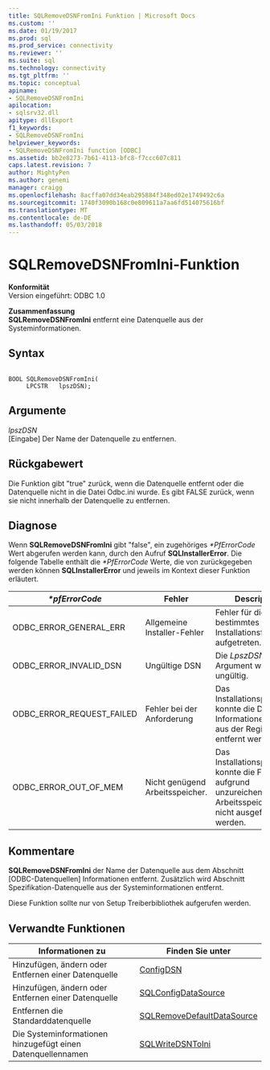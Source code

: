 ```yaml
---
title: SQLRemoveDSNFromIni Funktion | Microsoft Docs
ms.custom: ''
ms.date: 01/19/2017
ms.prod: sql
ms.prod_service: connectivity
ms.reviewer: ''
ms.suite: sql
ms.technology: connectivity
ms.tgt_pltfrm: ''
ms.topic: conceptual
apiname:
- SQLRemoveDSNFromIni
apilocation:
- sqlsrv32.dll
apitype: dllExport
f1_keywords:
- SQLRemoveDSNFromIni
helpviewer_keywords:
- SQLRemoveDSNFromIni function [ODBC]
ms.assetid: bb2e8273-7b61-4113-bfc8-f7ccc607c811
caps.latest.revision: 7
author: MightyPen
ms.author: genemi
manager: craigg
ms.openlocfilehash: 8acffa07dd34eab295884f348ed02e1749492c6a
ms.sourcegitcommit: 1740f3090b168c0e809611a7aa6fd514075616bf
ms.translationtype: MT
ms.contentlocale: de-DE
ms.lasthandoff: 05/03/2018
---
```

# <a name="sqlremovedsnfromini-function"></a>SQLRemoveDSNFromIni-Funktion
**Konformität**  
 Version eingeführt: ODBC 1.0  
  
 **Zusammenfassung**  
 **SQLRemoveDSNFromIni** entfernt eine Datenquelle aus der Systeminformationen.  
  
## <a name="syntax"></a>Syntax  
  
```  
  
BOOL SQLRemoveDSNFromIni(  
     LPCSTR   lpszDSN);  
```  
  
## <a name="arguments"></a>Argumente  
 *lpszDSN*  
 [Eingabe] Der Name der Datenquelle zu entfernen.  
  
## <a name="returns"></a>Rückgabewert  
 Die Funktion gibt "true" zurück, wenn die Datenquelle entfernt oder die Datenquelle nicht in die Datei Odbc.ini wurde. Es gibt FALSE zurück, wenn sie nicht innerhalb der Datenquelle zu entfernen.  
  
## <a name="diagnostics"></a>Diagnose  
 Wenn **SQLRemoveDSNFromIni** gibt "false", ein zugehöriges  *\*PfErrorCode* Wert abgerufen werden kann, durch den Aufruf **SQLInstallerError**. Die folgende Tabelle enthält die  *\*PfErrorCode* Werte, die von zurückgegeben werden können **SQLInstallerError** und jeweils im Kontext dieser Funktion erläutert.  
  
|*\*pfErrorCode*|Fehler|Description|  
|---------------------|-----------|-----------------|  
|ODBC_ERROR_GENERAL_ERR|Allgemeine Installer-Fehler|Fehler für die kein bestimmtes Installationsfehler aufgetreten.|  
|ODBC_ERROR_INVALID_DSN|Ungültige DSN|Die *LpszDSN* Argument war ungültig.|  
|ODBC_ERROR_REQUEST_FAILED|Fehler bei der Anforderung|Das Installationsprogramm konnte die DSN-Informationen nicht aus der Registrierung entfernt werden.|  
|ODBC_ERROR_OUT_OF_MEM|Nicht genügend Arbeitsspeicher.|Das Installationsprogramm konnte die Funktion aufgrund unzureichenden Arbeitsspeichers nicht ausgeführt werden.|  
  
## <a name="comments"></a>Kommentare  
 **SQLRemoveDSNFromIni** der Name der Datenquelle aus dem Abschnitt [ODBC-Datenquellen] Informationen entfernt. Zusätzlich wird Abschnitt Spezifikation-Datenquelle aus der Systeminformationen entfernt.  
  
 Diese Funktion sollte nur von Setup Treiberbibliothek aufgerufen werden.  
  
## <a name="related-functions"></a>Verwandte Funktionen  
  
|Informationen zu|Finden Sie unter|  
|---------------------------|---------|  
|Hinzufügen, ändern oder Entfernen einer Datenquelle|[ConfigDSN](../../../odbc/reference/syntax/configdsn-function.md)|  
|Hinzufügen, ändern oder Entfernen einer Datenquelle|[SQLConfigDataSource](../../../odbc/reference/syntax/sqlconfigdatasource-function.md)|  
|Entfernen die Standarddatenquelle|[SQLRemoveDefaultDataSource](../../../odbc/reference/syntax/sqlremovedefaultdatasource-function.md)|  
|Die Systeminformationen hinzugefügt einen Datenquellennamen|[SQLWriteDSNToIni](../../../odbc/reference/syntax/sqlwritedsntoini-function.md)|
